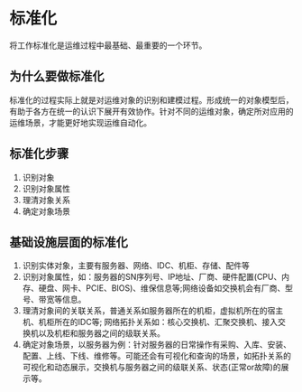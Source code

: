 # 标准化

将工作标准化是运维过程中最基础、最重要的一个环节。

## 为什么要做标准化

标准化的过程实际上就是对运维对象的识别和建模过程。形成统一的对象模型后，有助于各方在统一的认识下展开有效协作。针对不同的运维对象，确定所对应用的运维场景，才能更好地实现运维自动化。

## 标准化步骤

1. 识别对象
2. 识别对象属性
3. 理清对象关系
4. 确定对象场景

## 基础设施层面的标准化

1. 识别实体对象，主要有服务器、网络、IDC、机柜、存储、配件等
2. 识别对象属性，如：服务器的SN序列号、IP地址、厂商、硬件配置(CPU、内存、硬盘、网卡、PCIE、BIOS)、维保信息等;网络设备如交换机会有厂商、型号、带宽等信息。
3. 理清对象间的关联关系，普通关系如服务器所在的机柜，虚拟机所在的宿主机、机柜所在的IDC等; 网络拓扑关系如：核心交换机、汇聚交换机、接入交换机以及机柜和服务器之间的级联关系。
4. 确定对象场景，以服务器为例：针对服务器的日常操作有采购、入库、安装、配置、上线、下线、维修等。可能还会有可视化和查询的场景，如拓扑关系的可视化和动态展示，交换机与服务器之间的级联关系、状态(正常or故障)的展示等。
